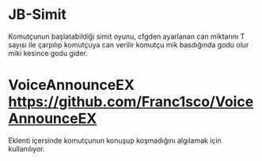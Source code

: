 # JB-Simit
 Komutçunun başlatabildiği simit oyunu, cfgden ayarlanan can miktarını T sayısı ile çarpılıp komutçuya can verilir komutçu mik basdığında godu olur miki kesince godu gider.

# VoiceAnnounceEX https://github.com/Franc1sco/VoiceAnnounceEX
 Eklenti içersinde komutçunun konuşup koşmadığını algılamak için kullanılıyor.
